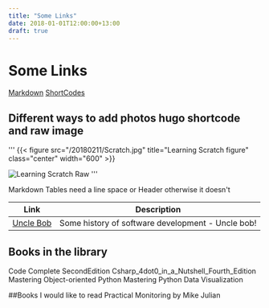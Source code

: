 ```yaml
---
title: "Some Links"
date: 2018-01-01T12:00:00+13:00
draft: true
---
```

# Some Links
[Markdown](https://github.com/adam-p/markdown-here/wiki/Markdown-Cheatsheet)
[ShortCodes](https://gohugo.io/content-management/shortcodes/)

## Different ways to add photos hugo shortcode and raw image
'''
{{< figure src="/20180211/Scratch.jpg" title="Learning Scratch figure" class="center" width="600"  >}}

![Learning Scratch Raw](/20180211/Scratch.jpg)
'''



Markdown Tables need a line space or Header otherwise it doesn't 

|Link|Description|
|---|---|
|[Uncle Bob](https://www.youtube.com/watch?v=ecIWPzGEbFc) | Some history of software development - Uncle bob!|
   

## Books in the library
Code Complete SecondEdition
Csharp_4dot0_in_a_Nutshell_Fourth_Edition
Mastering Object-oriented Python
Mastering Python Data Visualization


##Books I would like to read
Practical Monitoring by Mike Julian



